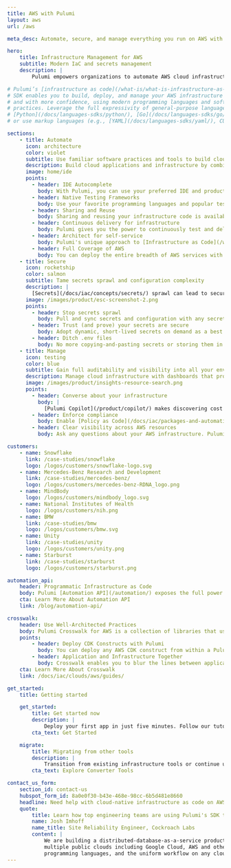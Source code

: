```yaml
---
title: AWS with Pulumi
layout: aws
url: /aws

meta_desc: Automate, secure, and manage everything you run on AWS with Pulumi. Modern infrastructure as code and secrets management.

hero:
    title: Infrastructure Management for AWS
    subtitle: Modern IaC and secrets management
    description: |
        Pulumi empowers organizations to automate AWS cloud infrastructure through code, tame secrets sprawl through centralized secrets management, and manage cloud assets and compliance with the help of AI. Pulumi encourages infrastructure, platform, development, DevOps, and security teams to collaborate and accelerates time to market with greater control and minimized risk.

# Pulumi’s [infrastructure as code](/what-is/what-is-infrastructure-as-code/)
# SDK enables you to build, deploy, and manage your AWS infrastructure faster
# and with more confidence, using modern programming languages and software engineering
# practices. Leverage the full expressivity of general-purpose languages ([TypeScript/JavaScript](/docs/languages-sdks/javascript/),
# [Python](/docs/languages-sdks/python/), [Go](/docs/languages-sdks/go/), [C#](/docs/languages-sdks/dotnet/), [Java](/docs/languages-sdks/java/)
# or use markup languages (e.g., [YAML](/docs/languages-sdks/yaml/), CUE) to build any cloud architecture including containers, serverless, and server-based.

sections:
    - title: Automate
      icon: architecture
      color: violet
      subtitle: Use familiar software practices and tools to build cloud infrastructure
      description: Build cloud applications and infrastructure by combining the safety and reliability of [infrastructure as code](/what-is/what-is-infrastructure-as-code/) with the power of familiar programming languages and tools.
      image: home/ide
      points:
        - header: IDE Autocomplete
          body: With Pulumi, you can use your preferred IDE and productivity features like autocompletion so that you author infrastructure code faster and with more accuracy.
        - header: Native Testing Frameworks
          body: Use your favorite programming languages and popular testing frameworks to validate your infrastructure and applications through their entire lifecycle. Pulumi can also mock cloud resources for you so that you can perform offline testing that’s faster and cheaper.
        - header: Sharing and Reuse
          body: Sharing and reusing your infrastructure code is available right out of the box with [Pulumi Packages](/product/packages/). You can use your preferred programming language's native package managers to share and distribute infrastructure code within your organization. Or, browse publicly available packages in [Pulumi Registry](/registry/).
        - header: Continuous delivery for infrastructure
          body: Pulumi gives you the power to continuously test and deliver your cloud infrastructure by [integrating](/docs/iac/packages-and-automation/continuous-delivery/) with your favorite CI/CD platforms. By automating your testing and delivery you can focus more on delivering value to your customers.
        - header: Architect for self-service
          body: Pulumi's unique approach to [Infrastructure as Code](/what-is/what-is-infrastructure-as-code/) allows you to build self-service infrastructure platforms. You can abstract away complexity for your teammates, allowing folks to focus on what's important.
        - header: Full Coverage of AWS
          body: You can deploy the entire breadth of AWS services with Pulumi’s AWS Provider and AWS Cloud Control Provider SDKs.
    - title: Secure
      icon: rocketship
      color: salmon
      subtitle: Tame secrets sprawl and configuration complexity
      description: |
        [Secrets](/docs/iac/concepts/secrets/) sprawl can lead to security breaches. Pulumi ESC provides centralized environments, secrets, and configuration management and orchestration that helps streamline operations, improve traceability, and ensure consistent security practices.
      image: /images/product/esc-screenshot-2.png
      points:
        - header: Stop secrets sprawl
          body: Pull and sync secrets and configuration with any secrets store – AWS Secrets Manager, HashiCorp Vault, and more – and consume in any application, tool, or CI/CD platform.
        - header: Trust (and prove) your secrets are secure
          body: Adopt dynamic, short-lived secrets on demand as a best practice. Lock down every environment with [role-based access controls](/docs/pulumi-cloud/admin/organizations/#organization-roles), [versioning](/docs/esc/environments/versioning/), and a full audit log of all changes.
        - header: Ditch .env files
          body: No more copying-and-pasting secrets or storing them in plaintext on dev computers. Easily access secrets via CLI, API, Kubernetes operator, the Pulumi Cloud UI, and SDKs.
    - title: Manage
      icon: testing
      color: blue
      subtitle: Gain full auditability and visibility into all your environments to tame complexity and put security first
      description: Manage cloud infrastructure with dashboards that provide visibility into your infrastructure and any changes, [role-based access controls](/docs/pulumi-cloud/admin/organizations/#organization-roles), and [Policy as Code](/docs/iac/packages-and-automation/crossguard/) enforcement across your organization.
      image: /images/product/insights-resource-search.png
      points:
        - header: Converse about your infrastructure
          body: |
            [Pulumi Copilot](/product/copilot/) makes discovering cost savings, running compliance checks, and debugging deployments across your Kubernetes resources as easy as typing a question.
        - header: Enforce compliance
          body: Enable [Policy as Code](/docs/iac/packages-and-automation/crossguard/) within your organization so that you can define guardrails for your infrastructure, ensuring engineers are following best practices and putting security first. This helps you prevent mistakes before they occur and respond rapidly to any incidents.
        - header: Clear visibility across AWS resources
          body: Ask any questions about your AWS infrastructure. Pulumi Insights helps you find that needle in the haystack – locating a single resource across regions and accounts. See every resource running in each stack with deep links to the AWS Console, actions performed by team members, Git-like diffs for infrastructure changes, and much more.

customers:
    - name: Snowflake
      link: /case-studies/snowflake
      logo: /logos/customers/snowflake-logo.svg
    - name: Mercedes-Benz Research and Development
      link: /case-studies/mercedes-benz/
      logo: /logos/customers/mercedes-benz-RDNA_logo.png
    - name: MindBody
      logo: /logos/customers/mindbody_logo.svg
    - name: National Institutes of Health
      logo: /logos/customers/nih.png
    - name: BMW
      link: /case-studies/bmw
      logo: /logos/customers/bmw.svg
    - name: Unity
      link: /case-studies/unity
      logo: /logos/customers/unity.png
    - name: Starburst
      link: /case-studies/starburst
      logo: /logos/customers/starburst.png

automation_api:
    header: Programmatic Infrastructure as Code
    body: Pulumi [Automation API](/automation/) exposes the full power of infrastructure as code through a programmatic interface, instead of through CLI commands. Automation API lets you use the Pulumi engine as an SDK, enabling you to create software that can create, update, configure, and destroy infrastructure dynamically. This enables you to build custom cloud interfaces that are tailored to your team, organization, or customers.
    cta: Learn More About Automation API
    link: /blog/automation-api/

crosswalk: 
    header: Use Well-Architected Practices
    body: Pulumi Crosswalk for AWS is a collection of libraries that use automatic well-architected best practices to make common infrastructure-as-code tasks in AWS easier and more secure. Secure and cost-conscious defaults are chosen so that simple programs automatically use best practices for the underlying infrastructure, enabling better productivity with confidence.
    points:
        - header: Deploy CDK Constructs with Pulumi
          body: You can deploy any AWS CDK construct from within a Pulumi deployment. If you're already using AWS CDK, you can now use Pulumi to orchestrate deployments instead of CloudFormation. This gives you [improved deployment speed](/case-studies/panther-labs/#proving-pulumis-advantages/) and integration with all features of Pulumi (like [Policy as Code](/docs/using-pulumi/crossguard/), [Audit Logs](/docs/pulumi-cloud/audit-logs/), Secrets, and much more).
        - header: Application and Infrastructure Together
          body: Crosswalk enables you to blur the lines between application and infrastructure code enabling you to author an entire full-stack application in one program. With support for inline Lambda functions and ease-of-use helper functions, building robust applications on AWS has never been easier.
    cta: Learn More About Crosswalk
    link: /docs/iac/clouds/aws/guides/

get_started:
    title: Getting started

    get_started:
        title: Get started now
        description: |
            Deploy your first app in just five minutes. Follow our tutorials for AWS, Azure, Google Cloud, Kubernetes, and more.
        cta_text: Get Started

    migrate:
        title: Migrating from other tools
        description: |
            Transition from existing infrastructure tools or continue using both. Pulumi has converter tools for Terraform, AWS CloudFormation, Azure Resource Manager, and Kubernetes.
        cta_text: Explore Converter Tools

contact_us_form:
    section_id: contact-us
    hubspot_form_id: 8a0e0f30-b43e-468e-98cc-6b5d481e8660
    headline: Need help with cloud-native infrastructure as code on AWS?
    quote:
        title: Learn how top engineering teams are using Pulumi's SDK to create, deploy, and manage AWS resources.
        name: Josh Imhoff
        name_title: Site Reliability Engineer, Cockroach Labs
        content: |
            We are building a distributed-database-as-a-service product that runs on Kubernetes clusters across
            multiple public clouds including Google Cloud, AWS and others. Pulumi's declarative model, the support for real
            programming languages, and the uniform workflow on any cloud make our SRE team much more efficient.
---
```

